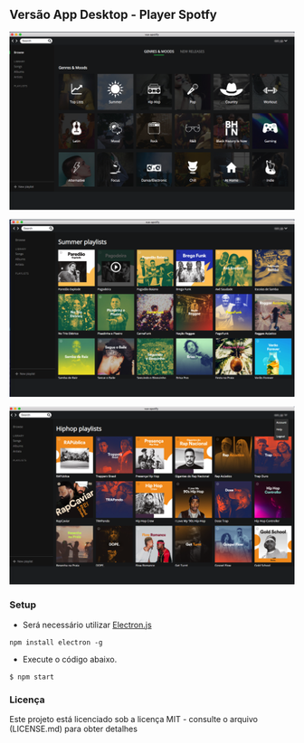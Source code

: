 
## Versão App Desktop - Player Spotfy

![Musi Player](https://github.com/tsmsp/app-desk/blob/master/assets/screenshots/tela1.png)

![Musi Player](https://github.com/tsmsp/app-desk/blob/master/assets/screenshots/tela2.png)

![Musi Player](https://github.com/tsmsp/app-desk/blob/master/assets/screenshots/tela3.png)


### Setup

- Será necessário utilizar [Electron.js](https://www.electronjs.org/)

```shell
npm install electron -g
```

- Execute o código abaixo.

```shell
$ npm start
```

### Licença

Este projeto está licenciado sob a licença MIT - consulte o arquivo (LICENSE.md) para obter detalhes
